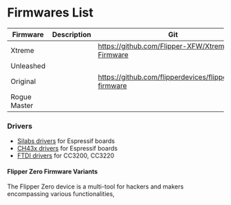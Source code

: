 # Firmwares List



<table><thead><tr><th width="133">Firmware</th><th width="162">Description</th><th>Git</th></tr></thead><tbody><tr><td>Xtreme</td><td></td><td><a href="https://github.com/Flipper-XFW/Xtreme-Firmware">https://github.com/Flipper-XFW/Xtreme-Firmware</a></td></tr><tr><td>Unleashed</td><td></td><td></td></tr><tr><td>Original</td><td></td><td><a href="https://github.com/flipperdevices/flipperzero-firmware">https://github.com/flipperdevices/flipperzero-firmware</a></td></tr><tr><td>Rogue Master</td><td></td><td></td></tr></tbody></table>

### Drivers

* [Silabs drivers](https://www.silabs.com/products/development-tools/software/usb-to-uart-bridge-vcp-drivers) for Espressif boards
* [CH43x drivers](https://github.com/adrianmihalko/ch340g-ch34g-ch34x-mac-os-x-driver) for Espressif boards
* [FTDI drivers](https://www.ftdichip.com/Drivers/VCP.htm) for CC3200, CC3220

#### Flipper Zero Firmware Variants

The Flipper Zero device is a multi-tool for hackers and makers encompassing various functionalities,
